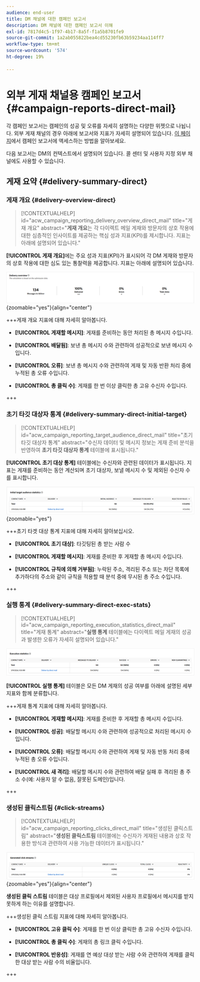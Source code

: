 ```yaml
---
audience: end-user
title: DM 채널에 대한 캠페인 보고서
description: DM 채널에 대한 캠페인 보고서 이해
exl-id: 7817d4c5-1f97-4b17-8a5f-f1a5b8701fe9
source-git-commit: 1a2ab055822bea4cd55230fb63b59234aa114ff7
workflow-type: tm+mt
source-wordcount: '574'
ht-degree: 19%

---
```


# 외부 게재 채널용 캠페인 보고서 {#campaign-reports-direct-mail}

각 캠페인 보고서는 캠페인의 성공 및 오류를 자세히 설명하는 다양한 위젯으로 나뉩니다. 외부 게재 채널의 경우 아래에 보고서와 지표가 자세히 설명되어 있습니다. [이 페이지](campaign-reports.md)에서 캠페인 보고서에 액세스하는 방법을 알아보세요.

다음 보고서는 DM의 컨텍스트에서 설명되어 있습니다. 콜 센터 및 사용자 지정 외부 채널에도 사용할 수 있습니다.

## 게재 요약 {#delivery-summary-direct}

### 게재 개요 {#delivery-overview-direct}

>[!CONTEXTUALHELP]
>id="acw_campaign_reporting_delivery_overview_direct_mail"
>title="게재 개요"
>abstract="**게재 개요**&#x200B;는 각 다이렉트 메일 게재와 방문자의 상호 작용에 대한 심층적인 인사이트를 제공하는 핵심 성과 지표(KPI)를 제시합니다. 지표는 아래에 설명되어 있습니다."

**[!UICONTROL 게재 개요]**&#x200B;에는 주요 성과 지표(KPI)가 표시되어 각 DM 게재와 방문자의 상호 작용에 대한 심도 있는 통찰력을 제공합니다. 지표는 아래에 설명되어 있습니다.

![DM 캠페인 게재 지표 개요](assets/direct-mail-campaign-overview.png){zoomable="yes"}{align="center"}

+++게재 개요 지표에 대해 자세히 알아봅니다.

* **[!UICONTROL 게재할 메시지]**: 게재를 준비하는 동안 처리된 총 메시지 수입니다.

* **[!UICONTROL 배달됨]**: 보낸 총 메시지 수와 관련하여 성공적으로 보낸 메시지 수입니다.

* **[!UICONTROL 오류]**: 보낸 총 메시지 수와 관련하여 게재 및 자동 반환 처리 중에 누적된 총 오류 수입니다.

* **[!UICONTROL 총 클릭 수]**: 게재를 한 번 이상 클릭한 총 고유 수신자 수입니다.

+++

### 초기 타깃 대상자 통계 {#delivery-summary-direct-initial-target}

>[!CONTEXTUALHELP]
>id="acw_campaign_reporting_target_audience_direct_mail"
>title="초기 타깃 대상자 통계"
>abstract="수신자 데이터 및 메시지 정보는 게재 준비 분석을 반영하여 **초기 타깃 대상자 통계** 테이블에 표시됩니다."

**[!UICONTROL 초기 대상 통계]** 테이블에는 수신자와 관련된 데이터가 표시됩니다. 지표는 게재를 준비하는 동안 계산되며 초기 대상자, 보낼 메시지 수 및 제외된 수신자 수를 표시합니다.

![DM 캠페인에 대한 초기 대상 통계](assets/direct-mail-campaign-target-audience.png){zoomable="yes"}

+++초기 타겟 대상 통계 지표에 대해 자세히 알아보십시오.

* **[!UICONTROL 초기 대상]**: 타깃팅된 총 받는 사람 수

* **[!UICONTROL 게재할 메시지]**: 게재를 준비한 후 게재할 총 메시지 수입니다.

* **[!UICONTROL 규칙에 의해 거부됨]**: 누락된 주소, 격리된 주소 또는 차단 목록에 추가하다의 주소와 같이 규칙을 적용할 때 분석 중에 무시된 총 주소 수입니다.

+++

### 실행 통계 {#delivery-summary-direct-exec-stats}

>[!CONTEXTUALHELP]
>id="acw_campaign_reporting_execution_statistics_direct_mail"
>title="게재 통계"
>abstract="**실행 통계** 테이블에는 다이렉트 메일 게재의 성공과 발생한 오류가 자세히 설명되어 있습니다."

![DM 캠페인에 대한 실행 통계](assets/direct-mail-campaign-exec.png)

**[!UICONTROL 실행 통계]** 테이블은 모든 DM 게재의 성공 여부를 아래에 설명된 세부 지표와 함께 분류합니다.

+++게재 통계 지표에 대해 자세히 알아봅니다.

* **[!UICONTROL 게재할 메시지]**: 게재를 준비한 후 게재할 총 메시지 수입니다.

* **[!UICONTROL 성공]**: 배달할 메시지 수와 관련하여 성공적으로 처리된 메시지 수입니다.

* **[!UICONTROL 오류]**: 배달할 메시지 수와 관련하여 게재 및 자동 반동 처리 중에 누적된 총 오류 수입니다.

* **[!UICONTROL 새 격리]**: 배달할 메시지 수와 관련하여 배달 실패 후 격리된 총 주소 수(예: 사용자 알 수 없음, 잘못된 도메인)입니다.

+++

### 생성된 클릭스트림 {#click-streams}

>[!CONTEXTUALHELP]
>id="acw_campaign_reporting_clicks_direct_mail"
>title="생성된 클릭스트림"
>abstract="**생성된 클릭스트림** 테이블에는 수신자가 게재된 내용과 상호 작용한 방식과 관련하여 사용 가능한 데이터가 표시됩니다."

![DM 캠페인에 대한 스트림 데이터 클릭](assets/direct-mail-campaign-clicks.png){zoomable="yes"}{align="center"}

**생성된 클릭 스트림** 테이블은 대상 프로필에서 제외된 사용자 프로필에서 메시지를 받지 못하게 하는 이유를 설명합니다.

+++생성된 클릭 스트림 지표에 대해 자세히 알아봅니다.

* **[!UICONTROL 고유 클릭 수]**: 게재를 한 번 이상 클릭한 총 고유 수신자 수입니다.

* **[!UICONTROL 총 클릭 수]**: 게재의 총 링크 클릭 수입니다.

* **[!UICONTROL 반응성]**: 게재를 연 예상 대상 받는 사람 수와 관련하여 게재를 클릭한 대상 받는 사람 수의 비율입니다.

+++